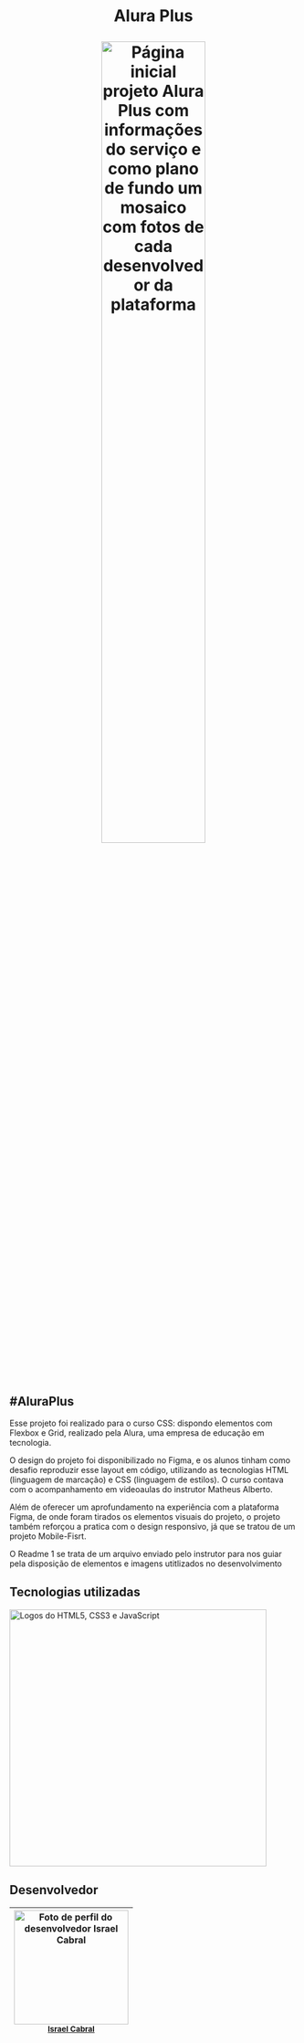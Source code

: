 <h1 align=center> <p>Alura Plus</p>
  <img src=https://user-images.githubusercontent.com/119905716/214697962-cc1d5ca5-126c-4d3e-b68a-596c62cdc818.png alt = "Página inicial projeto Alura Plus com informações do serviço e como plano de fundo um mosaico com fotos de cada desenvolvedor da plataforma" width=60%></h1>
<h2>#AluraPlus</h2>
<p>Esse projeto foi realizado para o curso CSS: dispondo elementos com Flexbox e Grid, realizado pela Alura, uma empresa de educação em tecnologia.</p>
<p>O design do projeto foi disponibilizado no Figma, e os alunos tinham como desafio reproduzir esse layout em código, utilizando as tecnologias HTML (linguagem de marcação) e CSS (linguagem de estilos). O curso contava com o acompanhamento em videoaulas do instrutor Matheus Alberto.</p>
<p>Além de oferecer um aprofundamento na experiência com a plataforma Figma, de onde foram tirados os elementos visuais do projeto, o projeto também reforçou a pratica com o design responsivo, já que se tratou de um projeto Mobile-Fisrt.</p>
<p>O Readme 1 se trata de um arquivo enviado pelo instrutor para nos guiar pela disposição de elementos e imagens utitlizados no desenvolvimento</p>
<h2>Tecnologias utilizadas</h2>

<img src=https://www.freepnglogos.com/uploads/html5-logo-png/html5-logo-devextreme-multi-purpose-controls-html-javascript-3.png alt="Logos do HTML5, CSS3 e JavaScript" width="450">
<h2>Desenvolvedor</h2>

| <img src="https://avatars.githubusercontent.com/u/119905716?v=4" alt="Foto de perfil do desenvolvedor Israel Cabral" width=200><br><sub>[Israel Cabral](https://github.com/IC-Braw)</sub>
| :--:
